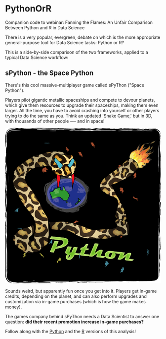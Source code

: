 # PythonOrR
Companion code to webinar: Fanning the Flames: An Unfair Comparison Between Python and R in Data Science

There is a very popular, evergreen, debate on which is the more appropriate general-purpose tool for Data Science tasks: Python or R?

This is a side-by-side comparison of the two frameworks, applied to a typical Data Science workflow:

## sPython - the Space Python

There's this cool massive-multiplayer game called sPyThon ("Space Python"). 

Players pilot gigantic metallic spaceships and compete to devour planets, which give them resources to upgrade their spaceships, making them even larger. All the time, you have to avoid crashing into yourself or other players trying to do the same as you. Think an updated 'Snake Game,' but in 3D, with thousands of other people --- and in space!

<img src="./notebooks/images/spython_logo.png">


Sounds weird, but apparently fun once you get into it. Players get in-game credits, depending on the planet, and can also perform upgrades and customization via in-game purchases (which is how the game makes money). 

The games company behind sPyThon needs a Data Scientist to answer one question: **did their recent promotion increase in-game purchases?**

Follow along with the [Python](https://github.com/RaInta/PythonOrR/blob/master/notebooks/Fanning_the_Flames_Python.ipynb) and the [R](https://github.com/RaInta/PythonOrR/blob/master/notebooks/Fanning_the_Flames_R.ipynb) versions of this analysis!

